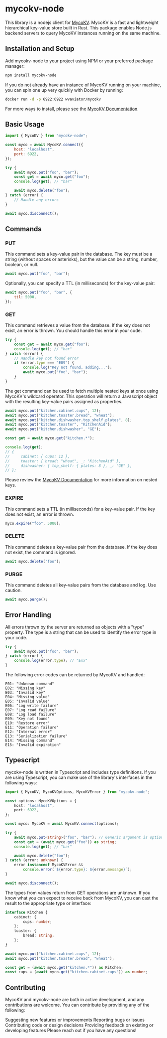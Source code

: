 # mycokv-node

This library is a nodejs client for [MycoKV](https://github.com/WVAviator/myco-kv).
MycoKV is a fast and lightweight hierarchical key-value store built in Rust. This package enables Node.js backend servers to query MycoKV instances running on the same machine.

## Installation and Setup

Add mycokv-node to your project using NPM or your preferred package manager:

```bash
npm install mycokv-node
```

If you do not already have an instance of MycoKV running on your machine, you can spin one up very quickly with Docker by running:

```bash
docker run -d -p 6922:6922 wvaviator/mycokv
```

For more ways to install, please see the [MycoKV Documentation](https://github.com/WVAviator/myco-kv#installation).

## Basic Usage

```javascript
import { MycoKV } from "mycokv-node";

const myco = await MycoKV.connect({
    host: "localhost",
    port: 6922,
});

try {
    await myco.put("foo", "bar");
    const get = await myco.get("foo");
    console.log(get); // "bar"

    await myco.delete("foo");
} catch (error) {
    // Handle any errors
}

await myco.disconnect();
```

## Commands

### PUT

This command sets a key-value pair in the database. The key must be a string (without spaces or asterisks), but the value can be a string, number, boolean, or null.

```javascript
await myco.put("foo", "bar");
```

Optionally, you can specify a TTL (in milliseconds) for the key-value pair:

```javascript
await myco.put("foo", "bar", {
    ttl: 5000,
});
```

### GET

This command retrieves a value from the database. If the key does not exist, an error is thrown. You should handle this error in your code.

```javascript
try {
    const get = await myco.get("foo");
    console.log(get); // "bar"
} catch (error) {
    // Handle key not found error
    if (error.type === "E09") {
        console.log("Key not found, adding...");
        await myco.put("foo", "bar");
    }
}
```

The get command can be used to fetch multiple nested keys at once using MycoKV's wildcard operator. This operation will return a Javascript object with the resulting key-value pairs assigned as properties.

```javascript
await myco.put("kitchen.cabinet.cups", 12);
await myco.put("kitchen.toaster.bread", "wheat");
await myco.put("kitchen.dishwasher.top_shelf.plates", 8);
await myco.put("kitchen.toaster", "KitchenAid");
await myco.put("kitchen.dishwasher", "GE");

const get = await myco.get("kitchen.*");

console.log(get);
// {
//     cabinet: { cups: 12 },
//     toaster: { bread: "wheat", _: "KitchenAid" },
//     dishwasher: { top_shelf: { plates: 8 }, _: "GE" },
// };
```

Please review the [MycoKV Documentation](https://github.com/WVAviator/myco-kv) for more information on nested keys.

### EXPIRE

This command sets a TTL (in milliseconds) for a key-value pair. If the key does not exist, an error is thrown.

```javascript
myco.expire("foo", 5000);
```

### DELETE

This command deletes a key-value pair from the database. If the key does not exist, the command is ignored.

```javascript
await myco.delete("foo");
```

### PURGE

This command deletes all key-value pairs from the database and log. Use caution.

```javascript
await myco.purge();
```

## Error Handling

All errors thrown by the server are returned as objects with a "type" property. The type is a string that can be used to identify the error type in your code.

```javascript
try {
    await myco.put("foo", "bar");
} catch (error) {
    console.log(error.type); // "Exx"
}
```

The following error codes can be returned by MycoKV and handled:

```
E01: "Unknown command"
E02: "Missing key"
E03: "Invalid key"
E04: "Missing value"
E05: "Invalid value"
E06: "Log write failure"
E07: "Log read failure"
E08: "Log load failure"
E09: "Key not found"
E10: "Restore error"
E11: "Operation failure"
E12: "Internal error"
E13: "Serialization failure"
E14: "Missing command"
E15: "Invalid expiration"
```

## Typescript

mycokv-node is written in Typescript and includes type definitions. If you are using Typescript, you can make use of the library's interfaces in the following ways:

```typescript
import { MycoKV, MycoKVOptions, MycoKVError } from "mycokv-node";

const options: MycoKVOptions = {
    host: "localhost",
    port: 6922,
};

const myco: MycoKV = await MycoKV.connect(options);

try {
    await myco.put<string>("foo", "bar"); // Generic argument is optional, will be inferred
    const get = (await myco.get("foo")) as string;
    console.log(get); // "bar"

    await myco.delete("foo");
} catch (error: unknown) {
    error instanceof MycoKVError &&
        console.error(`${error.type}: ${error.message}`);
}

await myco.disconnect();
```

The types from values return from GET operations are unknown. If you know what you can expect to receive back from MycoKV, you can cast the result to the appropriate type or interface:

```typescript
interface Kitchen {
    cabinet: {
        cups: number;
    };
    toaster: {
        bread: string;
    };
}

await myco.put("kitchen.cabinet.cups", 12);
await myco.put("kitchen.toaster.bread", "wheat");

const get = (await myco.get("kitchen.*")) as Kitchen;
const cups = (await myco.get("kitchen.cabinet.cups")) as number;
```

## Contributing

MycoKV and mycokv-node are both in active development, and any contributions are welcome. You can contribute by providing any of the following:

Suggesting new features or improvements
Reporting bugs or issues
Contributing code or design decisions
Providing feedback on existing or developing features
Please reach out if you have any questions!
